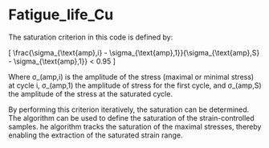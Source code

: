 <script type="text/javascript" async
        src="https://cdnjs.cloudflare.com/ajax/libs/mathjax/2.7.7/MathJax.js?config=TeX-MML-AM_CHTML">
</script>


# Fatigue_life_Cu
 
The saturation criterion in this code is defined by: 

\[
\frac{\sigma_{\text{amp},i} - \sigma_{\text{amp},1}}{\sigma_{\text{amp},S} - \sigma_{\text{amp},1}} < 0.95
\]

Where σ_(amp,i) is the amplitude of the stress (maximal or minimal stress) at cycle i, σ_(amp,1) the amplitude of stress for the first cycle, and σ_(amp,S) the amplitude of the stress at the saturated cycle.

By performing this criterion iteratively, the saturation can be determined.
The algorithm can be used to define the saturation of the strain-controlled samples.
he algorithm tracks the saturation of the maximal stresses, thereby enabling the extraction of the saturated strain range.
